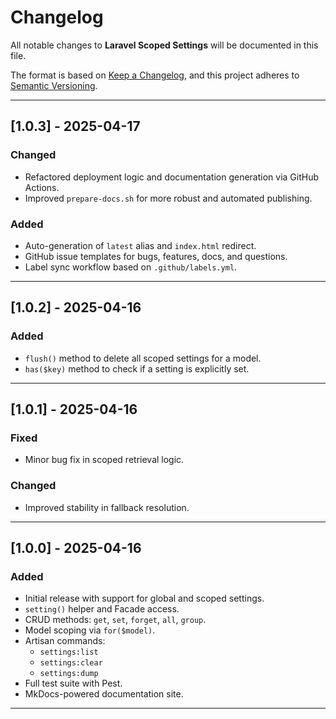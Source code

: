 # Changelog

All notable changes to **Laravel Scoped Settings** will be documented in this file.

The format is based on [Keep a Changelog](https://keepachangelog.com/en/1.1.0/),
and this project adheres to [Semantic Versioning](https://semver.org/spec/v2.0.0.html).

---

## [1.0.3] - 2025-04-17
### Changed
- Refactored deployment logic and documentation generation via GitHub Actions.
- Improved `prepare-docs.sh` for more robust and automated publishing.

### Added
- Auto-generation of `latest` alias and `index.html` redirect.
- GitHub issue templates for bugs, features, docs, and questions.
- Label sync workflow based on `.github/labels.yml`.

---

## [1.0.2] - 2025-04-16
### Added
- `flush()` method to delete all scoped settings for a model.
- `has($key)` method to check if a setting is explicitly set.

---

## [1.0.1] - 2025-04-16
### Fixed
- Minor bug fix in scoped retrieval logic.

### Changed
- Improved stability in fallback resolution.

---

## [1.0.0] - 2025-04-16
### Added
- Initial release with support for global and scoped settings.
- `setting()` helper and Facade access.
- CRUD methods: `get`, `set`, `forget`, `all`, `group`.
- Model scoping via `for($model)`.
- Artisan commands:
  - `settings:list`
  - `settings:clear`
  - `settings:dump`
- Full test suite with Pest.
- MkDocs-powered documentation site.

---
